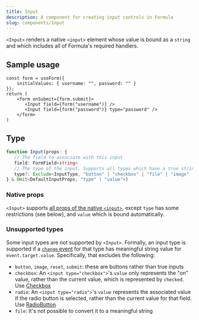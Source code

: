 ```yaml
---
title: Input
description: A component for creating input controls in Formula
slug: components/Input
---
```


`<Input>` renders a native `<input>` element whose value is bound as a `string` and which includes all of Formula's
required handlers.

## Sample usage

```tsx
const form = useForm({
    initialValues: { username: "", password: "" }
});
return (
    <form onSubmit={form.submit}>
       <Input field={form("username")} />
       <Input field={form("password")} type="password" />
    </form>
)
```

## Type

```typescript
function Input(props: {
   // The field to associate with this input
   field: FormField<string>
   // The type of the input. Supports all types which have a true string value
   type?: Exclude<InputType, "button" | "checkbox" | "file" | "image" | "radio" | "reset" | "submit">
} & Omit<DefaultInputProps, "type" | "value">)
```

### Native props

`<Input>` supports
[all props of the native `<input>`](https://developer.mozilla.org/en-US/docs/Web/HTML/Reference/Elements/input#attributes),
except `type` has some restrictions (see below), and `value` which is bound automatically.

### Unsupported types

Some input types are not supported by `<Input>`. Formally, an input type is supported if a
[`change` event](https://developer.mozilla.org/en-US/docs/Web/API/HTMLElement/change_event)
for that type has meaningful string value for `event.target.value`. Specifically, that excludes the following:

- `button`, `image`, `reset`, `submit`: these are buttons rather than true inputs
- `checkbox`: An `<input type="checkbox">`'s `value` only represents the "on" value, rather than the current value, which
   is represented by `checked`. Use [Checkbox](/components/Checkbox)
- `radio`: An `<input type="radio">`'s `value` represents the associated value if the radio button is selected, rather
   than the current value for that field. Use [RadioButton](/components/RadioButton)
- `file`: It's not possible to convert it to a meaningful string
